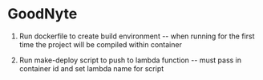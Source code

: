 # GoodNyte

1. Run dockerfile to create build environment -- when running for the first time the project will be compiled within container

2. Run make-deploy script to push to lambda function -- must pass in container id and set lambda name for script
